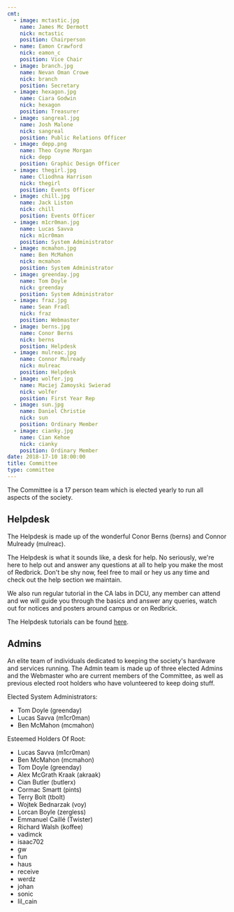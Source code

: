 ```yaml
---
cmt:
  - image: mctastic.jpg
    name: James Mc Dermott
    nick: mctastic
    position: Chairperson
  - name: Eamon Crawford
    nick: eamon_c
    position: Vice Chair
  - image: branch.jpg
    name: Nevan Oman Crowe
    nick: branch
    position: Secretary
  - image: hexagon.jpg
    name: Ciara Godwin
    nick: hexagon
    position: Treasurer
  - image: sangreal.jpg
    name: Josh Malone
    nick: sangreal
    position: Public Relations Officer
  - image: depp.png
    name: Theo Coyne Morgan
    nick: depp
    position: Graphic Design Officer
  - image: thegirl.jpg
    name: Cliodhna Harrison
    nick: thegirl
    position: Events Officer
  - image: chill.jpg
    name: Jack Liston
    nick: chill
    position: Events Officer
  - image: m1cr0man.jpg
    name: Lucas Savva
    nick: m1cr0man
    position: System Administrator
  - image: mcmahon.jpg
    name: Ben McMahon
    nick: mcmahon
    position: System Administrator
  - image: greenday.jpg
    name: Tom Doyle
    nick: greenday
    position: System Administrator
  - image: fraz.jpg
    name: Sean Fradl
    nick: fraz
    position: Webmaster
  - image: berns.jpg
    name: Conor Berns
    nick: berns
    position: Helpdesk
  - image: mulreac.jpg
    name: Connor Mulready
    nick: mulreac
    position: Helpdesk
  - image: wolfer.jpg
    name: Maciej Zamoyski Swierad
    nick: wolfer
    position: First Year Rep
  - image: sun.jpg
    name: Daniel Christie
    nick: sun
    position: Ordinary Member
  - image: cianky.jpg
    name: Cian Kehoe
    nick: cianky
    position: Ordinary Member
date: 2018-17-10 18:00:00
title: Committee
type: committee
---
```


The Committee is a 17 person team which is elected yearly to run all aspects of
the society.

## Helpdesk

The Helpdesk is made up of the wonderful Conor Berns (berns) and Connor Mulready
(mulreac).

The Helpdesk is what it sounds like, a desk for help. No seriously, we're here
to help out and answer any questions at all to help you make the most of
Redbrick. Don't be shy now, feel free to mail or hey us any time and check out
the help section we maintain.

We also run regular tutorial in the CA labs in DCU, any member can attend and we
will guide you through the basics and answer any queries, watch out for notices
and posters around campus or on Redbrick.

The Helpdesk tutorials can be found
[here](https://redbrick.dcu.ie/help/tutorials/).

## Admins

An elite team of individuals dedicated to keeping the society's hardware and
services running. The Admin team is made up of three elected Admins and the
Webmaster who are current members of the Committee, as well as previous elected
root holders who have volunteered to keep doing stuff.

Elected System Administrators:

- Tom Doyle (greenday)
- Lucas Savva (m1cr0man)
- Ben McMahon (mcmahon)

Esteemed Holders Of Root:

- Lucas Savva (m1cr0man)
- Ben McMahon (mcmahon)
- Tom Doyle (greenday)
- Alex McGrath Kraak (akraak)
- Cian Butler (butlerx)
- Cormac Smartt (pints)
- Terry Bolt (tbolt)
- Wojtek Bednarzak (voy)
- Lorcan Boyle (zergless)
- Emmanuel Caillé (Twister)
- Richard Walsh (koffee)
- vadimck
- isaac702
- gw
- fun
- haus
- receive
- werdz
- johan
- sonic
- lil_cain
